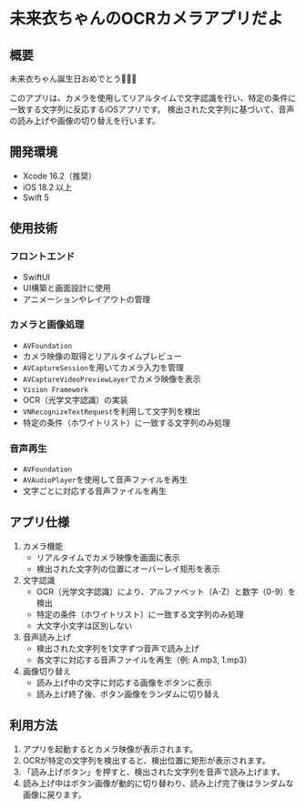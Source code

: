 # 未来衣ちゃんのOCRカメラアプリだよ

## 概要

未来衣ちゃん誕生日おめでとう🎉🎉🎉

このアプリは、カメラを使用してリアルタイムで文字認識を行い、特定の条件に一致する文字列に反応するiOSアプリです。
検出された文字列に基づいて、音声の読み上げや画像の切り替えを行います。

## 開発環境

- Xcode 16.2（推奨）
- iOS 18.2 以上
- Swift 5

## 使用技術

### フロントエンド

- SwiftUI
- UI構築と画面設計に使用
- アニメーションやレイアウトの管理

### カメラと画像処理

- `AVFoundation`
- カメラ映像の取得とリアルタイムプレビュー
- `AVCaptureSession`を用いてカメラ入力を管理
- `AVCaptureVideoPreviewLayer`でカメラ映像を表示
- `Vision Framework`
- OCR（光学文字認識）の実装
- `VNRecognizeTextRequest`を利用して文字列を検出
- 特定の条件（ホワイトリスト）に一致する文字列のみ処理

### 音声再生

- `AVFoundation`
- `AVAudioPlayer`を使用して音声ファイルを再生
- 文字ごとに対応する音声ファイルを再生

## アプリ仕様

1. カメラ機能
    - リアルタイムでカメラ映像を画面に表示
    - 検出された文字列の位置にオーバーレイ矩形を表示
2. 文字認識
    - OCR（光学文字認識）により、アルファベット（A-Z）と数字（0-9）を検出
    - 特定の条件（ホワイトリスト）に一致する文字列のみ処理
    - 大文字小文字は区別しない
3. 音声読み上げ
    - 検出された文字列を1文字ずつ音声で読み上げ
    - 各文字に対応する音声ファイルを再生（例: A.mp3, 1.mp3）
4. 画像切り替え
    - 読み上げ中の文字に対応する画像をボタンに表示
    - 読み上げ終了後、ボタン画像をランダムに切り替え

## 利用方法

1. アプリを起動するとカメラ映像が表示されます。
2. OCRが特定の文字列を検出すると、検出位置に矩形が表示されます。
3. 「読み上げボタン」を押すと、検出された文字列を音声で読み上げます。
4. 読み上げ中はボタン画像が動的に切り替わり、読み上げ完了後はランダムな画像に戻ります。

